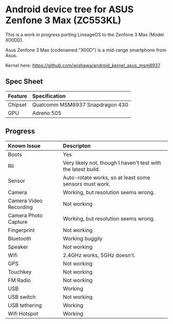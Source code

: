 Android device tree for ASUS Zenfone 3 Max (ZC553KL)
========================================================

This is a work in progress porting LineageOS to the Zenfone 3 Max (Model X00DD).

Asus Zenfone 3 Max (codenamed "X00D") is a mid-range smartphone from Asus.

Kernel here: https://github.com/wishawa/android_kernel_asus_msm8937

## Spec Sheet

| Feature                 | Specification                                                                       |
| :---------------------- | :-----------------------------------------------------------------------------------|
| Chipset                 | Qualcomm MSM8937 Snapdragon 430                                                     |
| GPU                     | Adreno 505                                                                          |

## Progress

Known Issue             | Descripton
:---------------------- | :-----------------------------------------------------------------------------------
Boots					| Yes
Ril						| Very likely not, though I haven't test with the latest build.
Sensor					| Auto-rotate works, so at least some sensors must work.
Camera					| Working, but resolution seems wrong.
Camera Video Recording	| Not working
Camera Photo Capture	| Working, but resolution seems wrong.
Fingerprint				| Not working
Bluetooth				| Working buggily
Speaker					| Not working
Wifi					| 2.4GHz works, 5GHz doesn't.
GPS						| Not working
Touchkey				| Not working
FM Radio				| Not working
USB     				| Working
USB switch				| Not working
USB tethering			| Working
Wifi Hotspot			| Working

